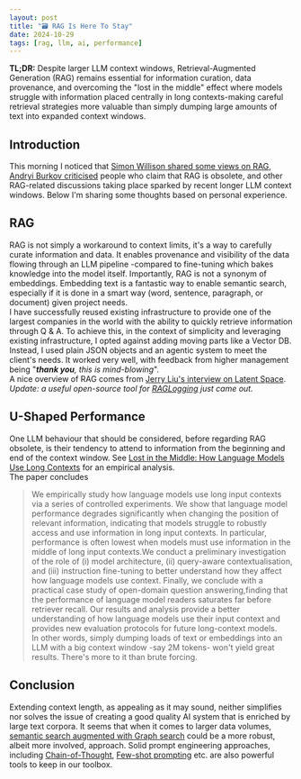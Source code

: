 ```yaml
---
layout: post
title: "🗃️ RAG Is Here To Stay"
date: 2024-10-29
tags: [rag, llm, ai, performance]
---
```


**TL;DR:** Despite larger LLM context windows, Retrieval-Augmented Generation (RAG) remains essential for information curation, data provenance, and overcoming the "lost in the middle" effect where models struggle with information placed centrally in long contexts-making careful retrieval strategies more valuable than simply dumping large amounts of text into expanded context windows.

<!--more-->

## Introduction
This morning I noticed that [Simon Willison shared some views on RAG](https://xcancel.com/simonw/status/1850928417363149049), [Andryi Burkov criticised](https://xcancel.com/burkov/status/1851159933913280647) people who claim that RAG is obsolete, and other RAG-related discussions taking place sparked by recent longer LLM context windows. Below I'm sharing some thoughts based on personal experience.   

## RAG
RAG is not simply a workaround to context limits, it's a way to carefully curate information and data. It enables provenance and visibility of the data flowing through an LLM pipeline -compared to fine-tuning which bakes knowledge into the model itself. Importantly, RAG is not a synonym of embeddings. Embedding text is a fantastic way to enable semantic search, especially if it is done in a smart way (word, sentence, paragraph, or document) given project needs.   
I have successfully reused existing infrastructure to provide one of the largest companies in the world with the ability to quickly retrieve information through Q & A. To achieve this, in the context of simplicity and leveraging existing infrastructure, I opted against adding moving parts like a Vector DB. Instead, I used plain JSON objects and an agentic system to meet the client's needs. It worked very well, with feedback from higher management being "_**thank you**, this is mind-blowing_".      
A nice overview of RAG comes from [Jerry Liu's interview on Latent Space](https://www.latent.space/p/llamaindex).  
_Update: a useful open-source tool for [RAGLogging](https://github.com/Brandon-c-tech/RAG-logger) just came out._ 

## U-Shaped Performance 
One LLM behaviour that should be considered, before regarding RAG obsolete, is their tendency to attend to information from the beginning and end of the context window. See [Lost in the Middle: How Language Models Use Long Contexts](https://arxiv.org/abs/2307.03172) for an empirical analysis.  
The paper concludes
> We empirically study how language models use long input contexts via a series of controlled experiments. We show that language model performance degrades significantly when changing the position of relevant information, indicating that models struggle to robustly access and use information in long input contexts. In particular, performance is often lowest when models must use information in the middle of long input contexts.We conduct a preliminary investigation of the role of (i) model architecture, (ii) query-aware contextualisation, and (iii) instruction fine-tuning to better understand how they affect how language models use context. Finally, we conclude with a practical case study of open-domain question answering,finding that the performance of language model readers saturates far before retriever recall. Our results and analysis provide a better understanding of how language models use their input context and provides new evaluation protocols for future long-context models.  
In other words, simply dumping loads of text or embeddings into an LLM with a big context window -say 2M tokens- won't yield great results. There's more to it than brute forcing.    

## Conclusion
Extending context length, as appealing as it may sound, neither simplifies nor solves the issue of creating a good quality AI system that is enriched by large text corpora. It seems that when it comes to larger data volumes, [semantic search augmented with Graph search](https://www.youtube.com/watch?v=5e1Wzbr8wGU) could be a more robust, albeit more involved, approach. Solid prompt engineering approaches, including [Chain-of-Thought](https://www.promptingguide.ai/techniques/cot), [Few-shot prompting](https://www.promptingguide.ai/techniques/fewshot) etc. are also powerful tools to keep in our toolbox.    
